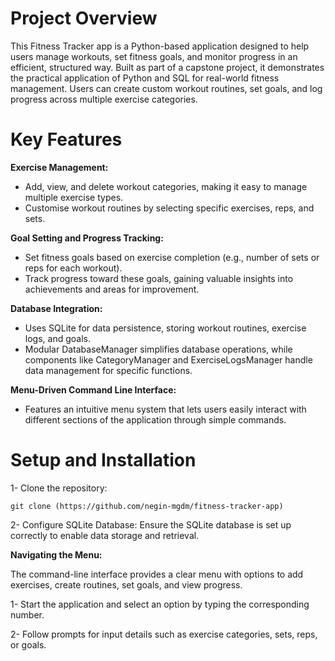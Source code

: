 # Project Overview

This Fitness Tracker app is a Python-based application designed to help users manage workouts, set fitness goals, and monitor progress in an efficient, structured way. Built as part of a capstone project, it demonstrates the practical application of Python and SQL for real-world fitness management. Users can create custom workout routines, set goals, and log progress across multiple exercise categories.

# Key Features

**Exercise Management:**

- Add, view, and delete workout categories, making it easy to manage multiple exercise types.
- Customise workout routines by selecting specific exercises, reps, and sets.
  
**Goal Setting and Progress Tracking:**

- Set fitness goals based on exercise completion (e.g., number of sets or reps for each workout).
- Track progress toward these goals, gaining valuable insights into achievements and areas for improvement.
  
**Database Integration:**

- Uses SQLite for data persistence, storing workout routines, exercise logs, and goals.
- Modular DatabaseManager simplifies database operations, while components like CategoryManager and ExerciseLogsManager handle data management for specific functions.

**Menu-Driven Command Line Interface:**

- Features an intuitive menu system that lets users easily interact with different sections of the application through simple commands.

# Setup and Installation

1- Clone the repository:

`git clone (https://github.com/negin-mgdm/fitness-tracker-app)`

2- Configure SQLite Database: Ensure the SQLite database is set up correctly to enable data storage and retrieval.

**Navigating the Menu:**

The command-line interface provides a clear menu with options to add exercises, create routines, set goals, and view progress.

1- Start the application and select an option by typing the corresponding number.

2- Follow prompts for input details such as exercise categories, sets, reps, or goals.
